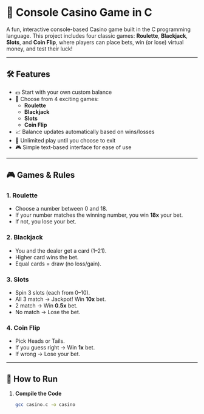 # 🎰 Console Casino Game in C

A fun, interactive console-based Casino game built in the C programming language. This project includes four classic games: **Roulette**, **Blackjack**, **Slots**, and **Coin Flip**, where players can place bets, win (or lose) virtual money, and test their luck!

---

## 🛠 Features

- 💵 Start with your own custom balance
- 🎲 Choose from 4 exciting games:
  - **Roulette**
  - **Blackjack**
  - **Slots**
  - **Coin Flip**
- 📈 Balance updates automatically based on wins/losses
- 🔁 Unlimited play until you choose to exit
- 🎮 Simple text-based interface for ease of use

---

## 🎮 Games & Rules

### 1. Roulette
- Choose a number between 0 and 18.
- If your number matches the winning number, you win **18x** your bet.
- If not, you lose your bet.

### 2. Blackjack
- You and the dealer get a card (1–21).
- Higher card wins the bet.
- Equal cards = draw (no loss/gain).

### 3. Slots
- Spin 3 slots (each from 0–10).
- All 3 match → Jackpot! Win **10x** bet.
- 2 match → Win **0.5x** bet.
- No match → Lose the bet.

### 4. Coin Flip
- Pick Heads or Tails.
- If you guess right → Win **1x** bet.
- If wrong → Lose your bet.

---

## 🚀 How to Run

1. **Compile the Code**
   ```bash
   gcc casino.c -o casino
